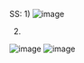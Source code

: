 SS:
1) 
![image](https://github.com/user-attachments/assets/fd86f21a-248b-4ad4-9a02-b5dd4b16c1f0)

2) 
![image](https://github.com/user-attachments/assets/acc05efe-d0c7-4862-b9dc-9fa5f7a53fda)
![image](https://github.com/user-attachments/assets/f4311f92-29eb-470d-b910-cbcf14e57ec7)
